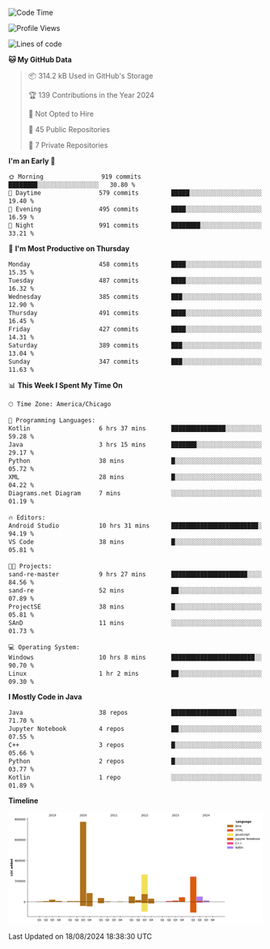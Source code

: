 <!--START_SECTION:waka-->
![Code Time](http://img.shields.io/badge/Code%20Time-530%20hrs%2056%20mins-blue)

![Profile Views](http://img.shields.io/badge/Profile%20Views-28-blue)

![Lines of code](https://img.shields.io/badge/From%20Hello%20World%20I%27ve%20Written-1.7%20million%20lines%20of%20code-blue)

**🐱 My GitHub Data** 

> 📦 314.2 kB Used in GitHub's Storage 
 > 
> 🏆 139 Contributions in the Year 2024
 > 
> 🚫 Not Opted to Hire
 > 
> 📜 45 Public Repositories 
 > 
> 🔑 7 Private Repositories 
 > 
**I'm an Early 🐤** 

```text
🌞 Morning                919 commits         ████████░░░░░░░░░░░░░░░░░   30.80 % 
🌆 Daytime                579 commits         █████░░░░░░░░░░░░░░░░░░░░   19.40 % 
🌃 Evening                495 commits         ████░░░░░░░░░░░░░░░░░░░░░   16.59 % 
🌙 Night                  991 commits         ████████░░░░░░░░░░░░░░░░░   33.21 % 
```
📅 **I'm Most Productive on Thursday** 

```text
Monday                   458 commits         ████░░░░░░░░░░░░░░░░░░░░░   15.35 % 
Tuesday                  487 commits         ████░░░░░░░░░░░░░░░░░░░░░   16.32 % 
Wednesday                385 commits         ███░░░░░░░░░░░░░░░░░░░░░░   12.90 % 
Thursday                 491 commits         ████░░░░░░░░░░░░░░░░░░░░░   16.45 % 
Friday                   427 commits         ████░░░░░░░░░░░░░░░░░░░░░   14.31 % 
Saturday                 389 commits         ███░░░░░░░░░░░░░░░░░░░░░░   13.04 % 
Sunday                   347 commits         ███░░░░░░░░░░░░░░░░░░░░░░   11.63 % 
```


📊 **This Week I Spent My Time On** 

```text
🕑︎ Time Zone: America/Chicago

💬 Programming Languages: 
Kotlin                   6 hrs 37 mins       ███████████████░░░░░░░░░░   59.28 % 
Java                     3 hrs 15 mins       ███████░░░░░░░░░░░░░░░░░░   29.17 % 
Python                   38 mins             █░░░░░░░░░░░░░░░░░░░░░░░░   05.72 % 
XML                      28 mins             █░░░░░░░░░░░░░░░░░░░░░░░░   04.22 % 
Diagrams.net Diagram     7 mins              ░░░░░░░░░░░░░░░░░░░░░░░░░   01.19 % 

🔥 Editors: 
Android Studio           10 hrs 31 mins      ████████████████████████░   94.19 % 
VS Code                  38 mins             █░░░░░░░░░░░░░░░░░░░░░░░░   05.81 % 

🐱‍💻 Projects: 
sand-re-master           9 hrs 27 mins       █████████████████████░░░░   84.56 % 
sand-re                  52 mins             ██░░░░░░░░░░░░░░░░░░░░░░░   07.89 % 
ProjectSE                38 mins             █░░░░░░░░░░░░░░░░░░░░░░░░   05.81 % 
SAnD                     11 mins             ░░░░░░░░░░░░░░░░░░░░░░░░░   01.73 % 

💻 Operating System: 
Windows                  10 hrs 8 mins       ███████████████████████░░   90.70 % 
Linux                    1 hr 2 mins         ██░░░░░░░░░░░░░░░░░░░░░░░   09.30 % 
```

**I Mostly Code in Java** 

```text
Java                     38 repos            ██████████████████░░░░░░░   71.70 % 
Jupyter Notebook         4 repos             ██░░░░░░░░░░░░░░░░░░░░░░░   07.55 % 
C++                      3 repos             █░░░░░░░░░░░░░░░░░░░░░░░░   05.66 % 
Python                   2 repos             █░░░░░░░░░░░░░░░░░░░░░░░░   03.77 % 
Kotlin                   1 repo              ░░░░░░░░░░░░░░░░░░░░░░░░░   01.89 % 
```



**Timeline**

![Lines of Code chart](https://raw.githubusercontent.com/phanijsp/phanijsp/main/assets/bar_graph.png)


 Last Updated on 18/08/2024 18:38:30 UTC
<!--END_SECTION:waka-->
